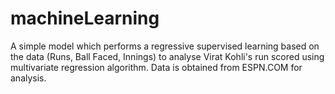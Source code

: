 # machineLearning

A simple model which performs a regressive supervised learning based on the data (Runs, Ball Faced, Innings) to analyse Virat Kohli's run scored using multivariate regression algorithm. 
Data is obtained from ESPN.COM for analysis.
